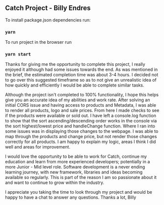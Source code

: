 ## Catch Project - Billy Endres

To install package.json dependencies run:

### `yarn`

To run project in the browser run

### `yarn start`

Thanks for giving me the opportunity to complete this project, I really enjoyed it although had some issues towards the end.
As was mentioned in the brief, the estimated completion time was about 3-4 hours. I decided not to go over this suggested timeframe so as to not give an unrealistic idea of how quickly and efficiently I would be able to complete similar tasks.

Although the project isn't completed to 100% functionality, I hope this helps give you an accurate idea of my abilities and work rate. After solving an initial CORS issue and having access to products and Metadata, I was able to render all products, logo and sale prices. From here I made checks to see if the products were available or sold out. I have left a console.log function to show that the sort ascending/descending order works in the console via the sort highest/lowest price and handleChange function. Where I ran into some issues was in displaying those changes to the webpage. I was able to map through the products and change price, but not render those changes correctly for all products. I am happy to explain my logic, areas I think I did well and areas for improvement. 

I would love the opportunity to be able to work for Catch, continue my education and learn from more experienced developers; potentially in a more Junior - Mid level role. Software development is a never ending learning journey, with new framework, libraries and ideas becoming available so regularly. This is part of the reason I am so passionate about it and want to continue to grow within the industry.

I appreciate you taking the time to look through my project and would be happy to have a chat to answer any questions.
Thanks a lot,
Billy
